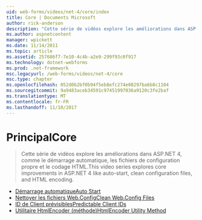 ```yaml
---
uid: web-forms/videos/net-4/core/index
title: Core | Documents Microsoft
author: rick-anderson
description: "Cette série de vidéos explore les améliorations dans ASP.NET 4, comme le démarrage automatique, les fichiers de configuration propre et le codage HTML."
ms.author: aspnetcontent
manager: wpickett
ms.date: 11/14/2011
ms.topic: article
ms.assetid: 257686f7-7e10-4c4b-a2e9-299f93c0f917
ms.technology: dotnet-webforms
ms.prod: .net-framework
msc.legacyurl: /web-forms/videos/net-4/core
msc.type: chapter
ms.openlocfilehash: 052d0b2bf0b94f5eb8efc274e08297ba6b8c1104
ms.sourcegitcommit: 9a9483aceb34591c97451997036a9120c3fe2baf
ms.translationtype: MT
ms.contentlocale: fr-FR
ms.lasthandoff: 11/10/2017
---
```

<a name="core"></a><span data-ttu-id="aec70-103">Principal</span><span class="sxs-lookup"><span data-stu-id="aec70-103">Core</span></span>
====================
> <span data-ttu-id="aec70-104">Cette série de vidéos explore les améliorations dans ASP.NET 4, comme le démarrage automatique, les fichiers de configuration propre et le codage HTML.</span><span class="sxs-lookup"><span data-stu-id="aec70-104">This video series explores core improvements in ASP.NET 4 like auto-start, clean configuration files, and HTML encoding.</span></span>


- [<span data-ttu-id="aec70-105">Démarrage automatique</span><span class="sxs-lookup"><span data-stu-id="aec70-105">Auto Start</span></span>](aspnet-4-quick-hit-auto-start.md)
- [<span data-ttu-id="aec70-106">Nettoyer les fichiers Web.Config</span><span class="sxs-lookup"><span data-stu-id="aec70-106">Clean Web.Config Files</span></span>](aspnet-4-quick-hit-clean-webconfig-files.md)
- [<span data-ttu-id="aec70-107">ID de Client prévisibles</span><span class="sxs-lookup"><span data-stu-id="aec70-107">Predictable Client IDs</span></span>](aspnet-4-quick-hit-predictable-client-ids.md)
- [<span data-ttu-id="aec70-108">Utilitaire HtmlEncoder (méthode)</span><span class="sxs-lookup"><span data-stu-id="aec70-108">HtmlEncoder Utility Method</span></span>](aspnet-4-quick-hit-the-htmlencoder-utility-method.md)
